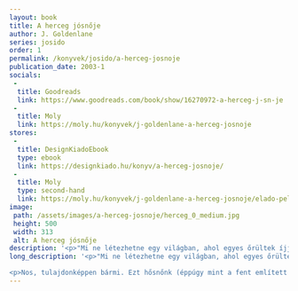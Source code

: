```yaml
---
layout: book
title: A herceg jósnője
author: J. Goldenlane
series: josido
order: 1
permalink: /konyvek/josido/a-herceg-josnoje
publication_date: 2003-1
socials:
 - 
  title: Goodreads
  link: https://www.goodreads.com/book/show/16270972-a-herceg-j-sn-je
 -
  title: Moly
  link: https://moly.hu/konyvek/j-goldenlane-a-herceg-josnoje
stores:
 -
  title: DesignKiadoEbook
  type: ebook
  link: https://designkiado.hu/konyv/a-herceg-josnoje/
 - 
  title: Moly
  type: second-hand
  link: https://moly.hu/konyvek/j-goldenlane-a-herceg-josnoje/elado-peldanyok
image: 
 path: /assets/images/a-herceg-josnoje/herceg_0_medium.jpg
 height: 500
 width: 313
 alt: A herceg jósnője
description: '<p>"Mi ne létezhetne egy világban, ahol egyes őrültek íjjal felszerelve vadásznak a mit sem sejtő kultúrantropológusra?"</p>'
long_description: '<p>"Mi ne létezhetne egy világban, ahol egyes őrültek íjjal felszerelve vadásznak a mit sem sejtő kultúrantropológusra?"</p>

<p>Nos, tulajdonképpen bármi. Ezt hősnőnk (éppúgy mint a fent említett nyílvesszőket) a saját bőrén tapasztalja, miután véletlenül lemarad a hazafelé tartó hajóról, és egy hosszú esztendőre az otthon mesésnek tartott Szithanban ragad. Ez idő alatt jósnőként szélhámoskodik egy hercegi udvarban, meglopja az isteneket, részt vesz pár merényletben, mint alany és mint tudományos megfigyelő egyaránt, de főként jegyzetel, mint azt egy lelkiismeretes irodalomtörténésztől el is lehet várni.</p>'
---
```



